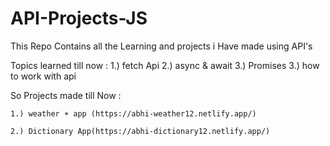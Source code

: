 # API-Projects-JS
This Repo Contains all the Learning and projects i Have made using API's

Topics learned till now :
1.) fetch Api
2.) async & await 
3.) Promises
3.) how to work with api 



So Projects made till Now :

    1.) weather ☀️ app (https://abhi-weather12.netlify.app/)
    
    2.) Dictionary App(https://abhi-dictionary12.netlify.app/)
